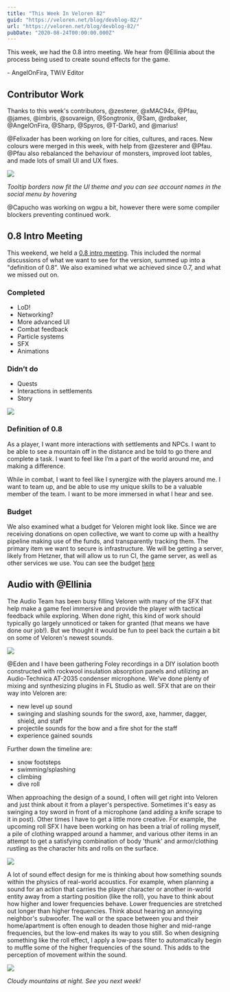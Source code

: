 ```yaml
---
title: "This Week In Veloren 82"
guid: "https://veloren.net/blog/devblog-82/"
url: "https://veloren.net/blog/devblog-82/"
pubDate: "2020-08-24T00:00:00.000Z"
---
```


This week, we had the 0.8 intro meeting. We hear from @Ellinia about the process being used to create sound effects for the game.

\- AngelOnFira, TWiV Editor

Contributor Work
----------------

Thanks to this week's contributors, @zesterer, @xMAC94x, @Pfau, @james, @imbris, @sovareign, @Songtronix, @Sam, @rdbaker, @AngelOnFira, @Sharp, @Spyros, @T-Dark0, and @marius!

@Felixader has been working on lore for cities, cultures, and races. New colours were merged in this week, with help from @zesterer and @Pfau. @Pfau also rebalanced the behaviour of monsters, improved loot tables, and made lots of small UI and UX fixes.

![](https://s3.eu-central-2.wasabisys.com/veloren-blog/cdn/597826574095613962/747431314449367080/unknown.png)

_Tooltip borders now fit the UI theme and you can see account names in the social menu by hovering_

@Capucho was working on wgpu a bit, however there were some compiler blockers preventing continued work.

0.8 Intro Meeting
-----------------

This weekend, we held a [0.8 intro meeting](https://docs.google.com/document/d/187xtMIXdOl43lUprSIad09FNmAs4kSIVfbjwtGdG0NY/edit?usp=sharing). This included the normal discussions of what we want to see for the version, summed up into a "definition of 0.8". We also examined what we achieved since 0.7, and what we missed out on.

### Completed

*   LoD!
*   Networking?
*   More advanced UI
*   Combat feedback
*   Particle systems
*   SFX
*   Animations

### Didn’t do

*   Quests
*   Interactions in settlements
*   Story

![](https://s3.eu-central-2.wasabisys.com/veloren-blog/cdn/634860358623821835/746533362050662491/screenshot_1598051720773.png)

### Definition of 0.8

As a player, I want more interactions with settlements and NPCs. I want to be able to see a mountain off in the distance and be told to go there and complete a task. I want to feel like I’m a part of the world around me, and making a difference.

While in combat, I want to feel like I synergize with the players around me. I want to team up, and be able to use my unique skills to be a valuable member of the team. I want to be more immersed in what I hear and see.

### Budget

We also examined what a budget for Veloren might look like. Since we are receiving donations on open collective, we want to come up with a healthy pipeline making use of the funds, and transparently tracking them. The primary item we want to secure is infrastructure. We will be getting a server, likely from Hetzner, that will allow us to run CI, the game server, as well as other services we use. You can see the budget [here](https://docs.google.com/spreadsheets/d/1E9Kf2BNkrxw8g4PnoujOaOPxk0T80qlQ3o1caBc1Qg8/edit?usp=sharing)

Audio with @Ellinia
-------------------

The Audio Team has been busy filling Veloren with many of the SFX that help make a game feel immersive and provide the player with tactical feedback while exploring. When done right, this kind of work should typically go largely unnoticed or taken for granted (that means we have done our job!). But we thought it would be fun to peel back the curtain a bit on some of Veloren's newest sounds.

![](https://s3.eu-central-2.wasabisys.com/veloren-blog/cdn/747856953509675139/747859429415845968/SFX_Project_Example.png)

@Eden and I have been gathering Foley recordings in a DIY isolation booth constructed with rockwool insulation absorption panels and utilizing an Audio-Technica AT-2035 condenser microphone. We've done plenty of mixing and synthesizing plugins in FL Studio as well. SFX that are on their way into Veloren are:

*   new level up sound
*   swinging and slashing sounds for the sword, axe, hammer, dagger, shield, and staff
*   projectile sounds for the bow and a fire shot for the staff
*   experience gained sounds

Further down the timeline are:

*   snow footsteps
*   swimming/splashing
*   climbing
*   dive roll

When approaching the design of a sound, I often will get right into Veloren and just think about it from a player's perspective. Sometimes it's easy as swinging a toy sword in front of a microphone (and adding a knife scrape to it in post). Other times I have to get a little more creative. For example, the upcoming roll SFX I have been working on has been a trial of rolling myself, a pile of clothing wrapped around a hammer, and various other items in an attempt to get a satisfying combination of body 'thunk' and armor/clothing rustling as the character hits and rolls on the surface.

![](https://s3.eu-central-2.wasabisys.com/veloren-blog/cdn/747856953509675139/747860460942000248/EWX7MJ2SUfWv.png)

A lot of sound effect design for me is thinking about how something sounds within the physics of real-world acoustics. For example, when planning a sound for an action that carries the player character or another in-world entity away from a starting position (like the roll), you have to think about how higher and lower frequencies behave. Lower frequencies are stretched out longer than higher frequencies. Think about hearing an annoying neighbor's subwoofer. The wall or the space between you and their home/apartment is often enough to deaden those higher and mid-range frequencies, but the low-end makes its way to you still. So when designing something like the roll effect, I apply a low-pass filter to automatically begin to muffle some of the higher frequencies of the sound. This adds to the perception of movement within the sound.

![](https://s3.eu-central-2.wasabisys.com/veloren-blog/cdn/634860358623821835/747291354454818956/screenshot_1598238491117.png)

_Cloudy mountains at night. See you next week!_